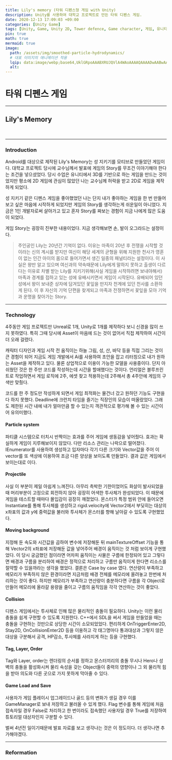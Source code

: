 ```yaml
---
title: Lily's memory (타워 디펜스형 게임 with Unity)
description: Unity를 사용하여 대학교 프로젝트로 만든 타워 디펜스 게임.
date: 2020-12-13 17:09:03 +09:00
categories: [Unity Game]
tags: [Unity, Game, Unity 2D, Tower defence, Game character, 게임, 유니티, 2D 유니티, 타워 디펜스, 모바일, 모바일 게임, Mobile game, Mobile, 게임 개발, 1인 개발자, 1인 게임]
pin: true
math: true
mermaid: true
image:
  path: /assets/img/smoothed-particle-hydrodynamics/
  # 대표 이미지의 애니메이션 적용
  lqip: data:image/webp;base64,UklGRpoAAABXRUJQVlA4WAoAAAAQAAAADwAABwAAQUxQSDIAAAARL0AmbZurmr57yyIiqE8oiG0bejIYEQTgqiDA9vqnsUSI6H+oAERp2HZ65qP/VIAWAFZQOCBCAAAA8AEAnQEqEAAIAAVAfCWkAALp8sF8rgRgAP7o9FDvMCkMde9PK7euH5M1m6VWoDXf2FkP3BqV0ZYbO6NA/VFIAAAA
  alt: 
---
```

<!--  -->
# **타워 디펜스 게임**
<hr>

## **Lily's Memory**
<br>
<hr>

### **Introduction**

Android를 대상으로 제작된 Lily's Memory는 성 지키기를 모티브로 만들었던 게임이다.
대학교 프로젝트 당시에 교수님께서 발표에 게임의 Story를 무조건 이야기해야 한다는 조건을 넣으셨었다.
당시 수업은 유니티에서 3D를 기반으로 하는 게임을 만드는 것이었지만 평소에 2D 게임에 관심이 많았던 나는 교수님께 허락을 받고 2D로 게임을 제작하게 되었다.

성 지키기 같은 디펜스 게임을 좋아했었던 나는 단지 내가 좋아하는 게임을 한 번 만들어보고 싶은 마음에 시작하게 되었지만 게임의 Story를 생각하는게 쉬운일이 아니었다. 지금은 1인 개발자로써 살아가고 있고 혼자 Story를 짜보는 경험이 지금 나에게 많은 도움이 되었다.

게임 Story는 굉장히 진부한 내용이었다. 지금 생각해보면 손, 발이 오그라드는 설정이다.

> 주인공인 Lily는 20년간 기억이 없다. 이유는 마족이 20년 후 전쟁을 시작할 것이라는 신의 계시를 받지만 여신이 해당 세계의 균형을 위해 지원한 천사가 영혼이 없는 인간 아이의 몸으로 들어가면서 생긴 일종의 패널티라는 설정이다. 이 사실은 왕만 알고 있으며 여신과의 약속때문에 Lily에게 말하지 못하고 출생이 다르다는 이유로 차별 받는 Lily를 지키기위해(사실 게임을 시작하려면 보내야해서) 마족과 경계를 접하고 있는 성에 유배시키면서 게임이 시작된다.
> 유배되어 있던 성에서 왕이 보내준 상자에 담겨있던 꽃잎을 만지자 천계에 있던 천사를 소환하게 된다. 이 후 자신의 기억 단편을 찾게되고 마족과 전쟁하면서 꽃잎을 모아 기억과 운명을 찾아가는 Story.
<hr>

### **Technology**

4주동안 게임 프로젝트만 Unreal로 1개, Unity로 1개를 제작하다 보니 신경을 많이 쓰지 못하였다. 특히 그때 당시에 Asset이 마음에 드는 것이 없어서 직접 제작하여 시간이 더 오래 걸렸다.

캐릭터 디자인과 게임 시작 전 움직이는 하늘 그림, 성, 산, 바닥 등을 직접 그리는 것이 큰 경험이 되어 지금도 게임 개발에서 Ai를 사용하여 초안을 잡고 리터칭으로 내가 원하는 Asset을 제작하고 있다. 물론 상업적으로 이용이 가능한 모델을 사용중이다. 단지 아쉬웠던 것은 한 주만 코드를 작성하는데 시간을 할애했다는 것이다. 언리얼은 블루프린트로 작업하면서 게임 로직에 2주, 에셋 찾고 적용하는데 2주해서 총 4주안에 게임의 구색만 맞췄다.

코드를 한 주 정도만 작성하게 되면서 게임 최적화는 물건너 갔고 원하던 기능도 구현을 다 하지 못했다. Deadline에 크런치 타임을 즐기는 직장인의 모습이 떠올랐었다. 그래도 제한된 시간 내에 내가 얼마만큼 할 수 있는지 객관적으로 평가해 볼 수 있는 시간이어 유의미했다.

#### **Particle system**
파티클 시스템으로 터치시 반짝이는 효과를 주어 게임에 생동감을 넣어줬다. 효과는 확실하게 게임이 지루해보이지 않았다. 다만 리소스 관리는 나락으로 떨어졌다. IEnumerator를 사용하여 생성하고 입자마다 각기 다른 크기와 Vector값을 주어 이 vector를 또 색상에 이용하여 조금 다른 양상을 보이도록 만들었다. 결과 값은 게임에서 보이는대로 이다.

#### **Projectile**
사실 이 부분이 제일 아쉽게 느껴진다. 아무리 촉박한 기한이었어도 화살이 발사되었을 때 머리부분이 고정으로 회전하지 않아 굉장히 어색한 투사체가 완성되었다. 이 때문에 게임을 테스트할 때마다 몰입감이 굉장히 깨졌었다. 몬스터가 특정 범위 안에 들어오면 Instantiate를 통해 투사체를 생성하고 rigid.velocity에 Vector2에서 부딪히는 대상의 x좌표의 값과 y에 중력값을 불러와 투사체가 몬스터를 향해 날아갈 수 있도록 구현했었다.

#### **Moving background**
지정해 둔 속도와 시간값을 곱하여 변수에 저장해둔 뒤 mainTextureOffset 기능을 통해 Vector2의 x좌표에 저장해둔 값을 넣어주어 배경이 움직이는 것 처럼 보이게 구현했었다. 이 당시 궁금했던 점이라면 어차피 움직이는 사물은 구름에 한정되어 있고 그렇다면 배경과 구름을 분리하여 배경은 정적으로 처리하고 구름만 움직이게 한다면 리소스를 절약할 수 있을까라는 생각을 했었다. 결론은 Case by case 였다. 연산량이 부족하고 메모리가 부족하지 않은 환경이라면 지금처럼 배경 전체를 메모리에 올려놓고 한번에 처리하는 것이 좋다. 하지만 메모리가 부족하고 연산량이 충분하다면 구름을 각 Object로 만들어 메모리에 올라갈 용량을 줄이고 구름의 움직임을 각각 연산하는 것이 좋았다.

#### **Collision**
디펜스 게임에서는 투사체로 인해 많은 물리적인 충돌이 필요하다. Unity는 이런 물리 충돌을 쉽게 구현할 수 있도록 지원한다. C++에서 SDL을 써서 게임을 만들었을 때는 충돌을 구현하는 것만으로 상당한 시간이 소모되었었다. 편리하게 OnTriggerEnter2D, Stay2D, OnCollisionEnter2D 등을 이용하고 각 태그명마다 통과대상과 그렇지 않은 대상을 구분해서 공격, HP감소, 투사체를 사라지게 하는 등을 구현했다.

#### **Tag, Layer, Order**
Tag와 Layer, order는 렌더링의 순서를 정하고 몬스터끼리의 충돌 무시나 Hero나 성벽의 충돌을 활성화시켜 물리 속성을 갖는 Object들이 중력의 영향이나 그 외 물리적 힘을 받아 의도와 다른 곳으로 가지 못하게 막아줄 수 있다.

#### **Game Load and Save**
사용자가 게임 플레이시 업그레이드나 골드 등의 변화가 생길 경우 이를 GameManager로 보내 저장하고 불러올 수 있게 했다. Flag 변수를 통해 게임에 처음 접속자일 경우 False로 처리하고 한 번이라도 접속했던 사용자일 경우 True를 저장하여 튜토리얼 대상자인지 구분할 수 있다.

벌써 4년전 일이기때문에 발표 자료를 보고 생각나는 것은 이 정도이다. 더 생각나면 추가해야겠다.
<hr>

### **Reformation**

####

<!-- 이미지 -->
<!-- ![평활 입자 유체역학 커널 그림](/assets/img/smoothed-particle-hydrodynamics/SmoothingKernelFigurewithWhiteBackground.png){:width="500" height="589" style="border:1px solid #eaeaea; border-radius: 10px; padding: 0px;"} 
_**<span style="color:deepskyblue; font-size:150%">Figure 1. </span>
<span style="color:gainsboro;font-size:150%">Particle approximation using particles within the particle range(ℎ), 𝑘ℎ is the particle range, $$r_{ij}$$ is the distance between the neighbor particle and the central particle(red).</span>**_ -->